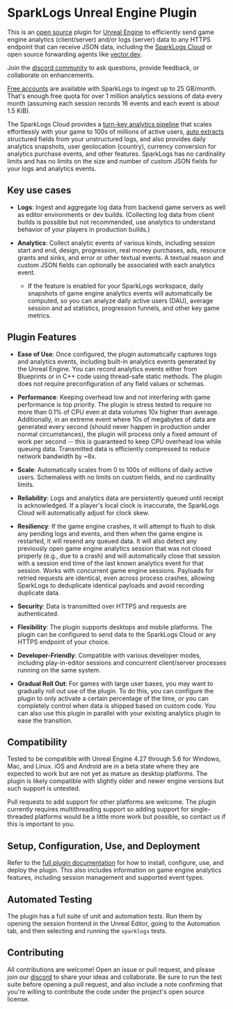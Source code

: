 # SparkLogs Unreal Engine Plugin

This is an [open source](LICENSE) plugin for [Unreal Engine](https://unrealengine.com/) to efficiently send game engine analytics (client/server) and/or logs (server)
data to any HTTPS endpoint that can receive JSON data, including the [SparkLogs Cloud](https://sparklogs.com/) or open source forwarding agents like [vector.dev](https://vector.dev/docs/reference/configuration/sources/http_server/).

Join the [discord community](https://discord.gg/Yu8F8w8tDw) to ask questions, provide feedback, or collaborate on enhancements.

[Free accounts](https://sparklogs.com/docs/getting-started/create-account#pricing) are available with SparkLogs to ingest up to 25 GB/month.
That's enough free quota for over 1 million analytics sessions of data every month (assuming each session records 16 events and each event is about 1.5 KiB).

The SparkLogs Cloud provides a [turn-key analytics pipeline](https://sparklogs.com/docs/game-engine-analytics) that scales effortlessly with your game to 100s of millions of active users,
[auto extracts](https://sparklogs.com/docs/ingest/autoextract/overview) structured fields from your unstructured logs,
and also provides daily analytics snapshots, user geolocation (country), currency conversion for analytics purchase events, and other features.
SparkLogs has no cardinality limits and has no limits on the size and number of custom JSON fields for your logs and analytics events.

## Key use cases

 * **Logs**: Ingest and aggregate log data from backend game servers as well as editor environments or dev builds. (Collecting log data from client builds is possible but not recommended, use analytics to understand behavior of your players in production builds.)

 * **Analytics**: Collect analytic events of various kinds, including session start and end, design, progression, real money purchases, ads, resource grants and sinks, and error or other textual events. A textual reason and custom JSON fields can optionally be associated with each analytics event.
   * If the feature is enabled for your SparkLogs workspace, daily snapshots of game engine analytics events will automatically be computed, so you can analyze
     daily active users (DAU), average session and ad statistics, progression funnels, and other key game metrics.

## Plugin Features

* **Ease of Use**: Once configured, the plugin automatically captures logs and analytics events,
  including built-in analytics events generated by the Unreal Engine.
  You can record analytics events either from Blueprints or in C++ code using thread-safe static methods.
  The plugin does not require preconfiguration of any field values or schemas.

* **Performance**: Keeping overhead low and not interfering with game performance is top priority.
  The plugin is stress tested to require no more than 0.1% of CPU even at data volumes 10x higher
  than average. Additionally, in an extreme event where 10s of megabytes of data are generated
  every second (should never happen in production under normal circumstances), the plugin will
  process only a fixed amount of work per second -- this is guaranteed to keep CPU overhead low
  while queuing data. Transmitted data is efficiently compressed to reduce network bandwidth by ~8x.

* **Scale**: Automatically scales from 0 to 100s of millions of daily active users. Schemaless with no
  limits on custom fields, and no cardinality limits.

* **Reliability**: Logs and analytics data are persistently queued until receipt is acknowledged.
  If a player's local clock is inaccurate, the SparkLogs Cloud will automatically adjust for
  clock skew.

* **Resiliency**: If the game engine crashes, it will attempt to flush to disk any pending logs and
  events, and then when the game engine is restarted, it will resend any queued data. It will also
  detect any previously open game engine analytics session that was not closed properly (e.g., due
  to a crash) and will automatically close that session with a session end time of the last known
  analytics event for that session. Works with concurrent game engine sessions. Payloads for retried
  requests are identical, even across process crashes, allowing SparkLogs to deduplicate identical
  payloads and avoid recording duplicate data.

* **Security**: Data is transmitted over HTTPS and requests are authenticated.

* **Flexibility**: The plugin supports desktops and mobile platforms. The plugin can be configured
  to send data to the SparkLogs Cloud or any HTTPS endpoint of your choice.

* **Developer-Friendly**: Compatible with various developer modes, including play-in-editor sessions
  and concurrent client/server processes running on the same system.

* **Gradual Roll Out**: For games with large user bases, you may want to gradually roll out use
  of the plugin. To do this, you can configure the plugin to only activate a certain percentage of the
  time, or you can completely control when data is shipped based on custom code. You can also use this
  plugin in parallel with your existing analytics plugin to ease the transition.

## Compatibility

Tested to be compatible with Unreal Engine 4.27 through 5.6 for Windows, Mac, and Linux.
iOS and Android are in a beta state where they are expected to work but are not yet as mature as desktop platforms.
The plugin is likely compatible with slightly older and newer engine versions but such support is untested.

Pull requests to add support for other platforms are welcome. The plugin currently
requires multithreading support so adding support for single-threaded platforms would be
a little more work but possible, so contact us if this is important to you.

## Setup, Configuration, Use, and Deployment

Refer to the [full plugin documentation](https://sparklogs.com/docs/ingest/data-sources/unreal-engine)
for how to install, configure, use, and deploy the plugin. This also includes information on
game engine analytics features, including session management and supported event types.

## Automated Testing

The plugin has a full suite of unit and automation tests. Run them by opening the session frontend
in the Unreal Editor, going to the Automation tab, and then selecting and running the `sparklogs` tests.

## Contributing

All contributions are welcome! Open an issue or pull request, and please join our
[discord](https://discord.gg/Yu8F8w8tDw) to share your ideas and collaborate.
Be sure to run the test suite before opening a pull request, and also include a note
confirming that you're willing to contribute the code under the project's open source license.

